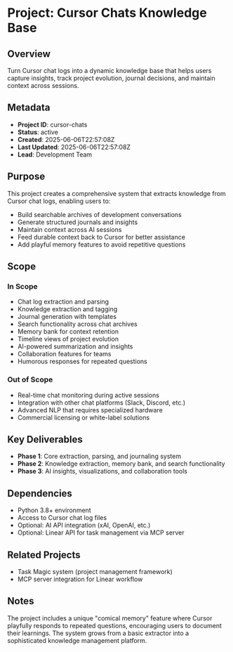 # Project: Cursor Chats Knowledge Base

## Overview

Turn Cursor chat logs into a dynamic knowledge base that helps users capture insights, track project evolution, journal decisions, and maintain context across sessions.

## Metadata

- **Project ID**: cursor-chats
- **Status**: active
- **Created**: 2025-06-06T22:57:08Z
- **Last Updated**: 2025-06-06T22:57:08Z
- **Lead**: Development Team

## Purpose

This project creates a comprehensive system that extracts knowledge from Cursor chat logs, enabling users to:

- Build searchable archives of development conversations
- Generate structured journals and insights
- Maintain context across AI sessions
- Feed durable context back to Cursor for better assistance
- Add playful memory features to avoid repetitive questions

## Scope

### In Scope

- Chat log extraction and parsing
- Knowledge extraction and tagging
- Journal generation with templates
- Search functionality across chat archives
- Memory bank for context retention
- Timeline views of project evolution
- AI-powered summarization and insights
- Collaboration features for teams
- Humorous responses for repeated questions

### Out of Scope

- Real-time chat monitoring during active sessions
- Integration with other chat platforms (Slack, Discord, etc.)
- Advanced NLP that requires specialized hardware
- Commercial licensing or white-label solutions

## Key Deliverables

- **Phase 1**: Core extraction, parsing, and journaling system
- **Phase 2**: Knowledge extraction, memory bank, and search functionality
- **Phase 3**: AI insights, visualizations, and collaboration tools

## Dependencies

- Python 3.8+ environment
- Access to Cursor chat log files
- Optional: AI API integration (xAI, OpenAI, etc.)
- Optional: Linear API for task management via MCP server

## Related Projects

- Task Magic system (project management framework)
- MCP server integration for Linear workflow

## Notes

The project includes a unique "comical memory" feature where Cursor playfully responds to repeated questions, encouraging users to document their learnings. The system grows from a basic extractor into a sophisticated knowledge management platform.
